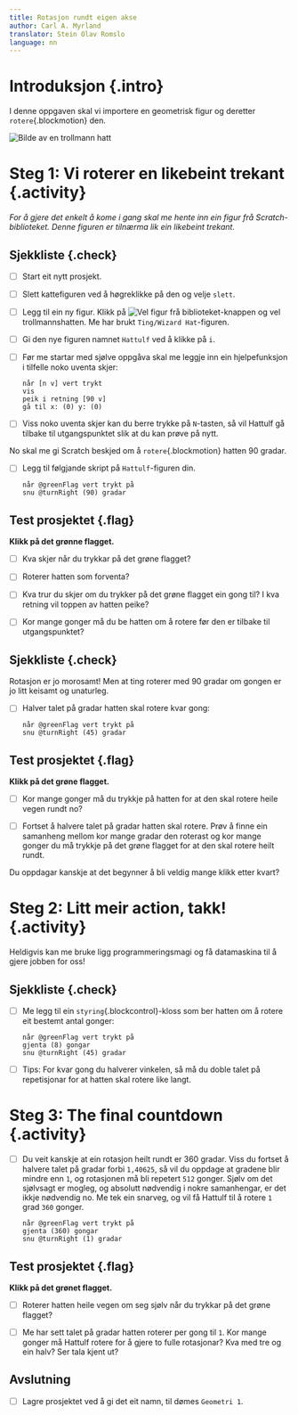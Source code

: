 ```yaml
---
title: Rotasjon rundt eigen akse
author: Carl A. Myrland
translator: Stein Olav Romslo
language: nn
---
```



# Introduksjon {.intro}

I denne oppgaven skal vi importere en geometrisk figur og deretter
`rotere`{.blockmotion} den.

![Bilde av en trollmann hatt](Geometri.png)


# Steg 1: Vi roterer en likebeint trekant {.activity}

*For å gjere det enkelt å kome i gang skal me hente inn ein figur frå
Scratch-biblioteket. Denne figuren er tilnærma lik ein likebeint trekant.*

## Sjekkliste {.check}

- [ ] Start eit nytt prosjekt.

- [ ] Slett kattefiguren ved å høgreklikke på den og velje `slett`.

- [ ] Legg til ein ny figur. Klikk på ![Vel figur frå
  biblioteket](../bilder/hent-fra-bibliotek.png)-knappen og vel
  trollmannshatten. Me har brukt `Ting/Wizard Hat`-figuren.

- [ ] Gi den nye figuren namnet `Hattulf` ved å klikke på `i`.

- [ ] Før me startar med sjølve oppgåva skal me leggje inn ein hjelpefunksjon i
  tilfelle noko uventa skjer:

  ```blocks
  når [n v] vert trykt
  vis
  peik i retning [90 v]
  gå til x: (0) y: (0)
  ```

- [ ] Viss noko uventa skjer kan du berre trykke på `N`-tasten, så vil Hattulf
  gå tilbake til utgangspunktet slik at du kan prøve på nytt.

No skal me gi Scratch beskjed om å `rotere`{.blockmotion} hatten 90 gradar.

- [ ] Legg til følgjande skript på `Hattulf`-figuren din.

  ```blocks
  når @greenFlag vert trykt på
  snu @turnRight (90) gradar
  ```

## Test prosjektet {.flag}

__Klikk på det grønne flagget.__

- [ ] Kva skjer når du trykkar på det grøne flagget?

- [ ] Roterer hatten som forventa?

- [ ] Kva trur du skjer om du trykker på det grøne flagget ein gong til? I kva
  retning vil toppen av hatten peike?

- [ ] Kor mange gonger må du be hatten om å rotere før den er tilbake til
  utgangspunktet?

## Sjekkliste {.check}

Rotasjon er jo morosamt! Men at ting roterer med 90 gradar om gongen er jo litt
keisamt og unaturleg.

- [ ] Halver talet på gradar hatten skal rotere kvar gong:

  ```blocks
  når @greenFlag vert trykt på
  snu @turnRight (45) gradar
  ```

## Test prosjektet {.flag}

__Klikk på det grøne flagget.__

- [ ] Kor mange gonger må du trykkje på hatten for at den skal rotere heile
  vegen rundt no?

- [ ] Fortset å halvere talet på gradar hatten skal rotere. Prøv å finne ein
  samanheng mellom kor mange gradar den roterast og kor mange gonger du må
  trykkje på det grøne flagget for at den skal rotere heilt rundt.

Du oppdagar kanskje at det begynner å bli veldig mange klikk etter kvart?


# Steg 2: Litt meir action, takk! {.activity}

Heldigvis kan me bruke ligg programmeringsmagi og få datamaskina til å gjere
jobben for oss!

## Sjekkliste {.check}

- [ ] Me legg til ein `styring`{.blockcontrol}-kloss som ber hatten om å rotere
  eit bestemt antal gonger:

  ```blocks
  når @greenFlag vert trykt på
  gjenta (8) gongar
  snu @turnRight (45) gradar
  ```

- [ ] Tips: For kvar gong du halverer vinkelen, så må du doble talet på
  repetisjonar for at hatten skal rotere like langt.


# Steg 3: The final countdown {.activity}

- [ ] Du veit kanskje at ein rotasjon heilt rundt er 360 gradar. Viss du fortset
  å halvere talet på gradar forbi `1,40625`, så vil du oppdage at gradene blir
  mindre enn `1`, og rotasjonen må bli repetert `512` gonger. Sjølv om det
  sjølvsagt er mogleg, og absolutt nødvendig i nokre samanhengar, er det ikkje
  nødvendig no. Me tek ein snarveg, og vil få Hattulf til å rotere `1` grad
  `360` gonger.

  ```blocks
  når @greenFlag vert trykt på
  gjenta (360) gongar
  snu @turnRight (1) gradar
  ```

## Test prosjektet {.flag}

__Klikk på det grønet flagget.__

- [ ] Roterer hatten heile vegen om seg sjølv når du trykkar på det grøne
  flagget?

- [ ] Me har sett talet på gradar hatten roterer per gong til `1`. Kor mange
  gonger må Hattulf rotere for å gjere to fulle rotasjonar? Kva med tre og ein
  halv? Ser tala kjent ut?

## Avslutning

- [ ] Lagre prosjektet ved å gi det eit namn, til dømes `Geometri 1`.

